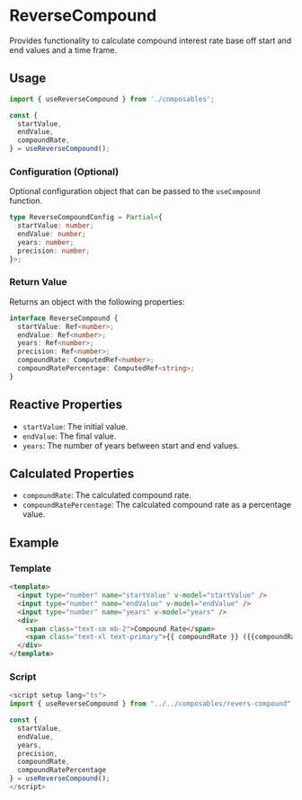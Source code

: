 # ReverseCompound

Provides functionality to calculate compound interest rate base off start and end values and a time frame.

## Usage

```typescript
import { useReverseCompound } from './composables';

const {
  startValue,
  endValue,
  compoundRate,
} = useReverseCompound();
```

### Configuration (Optional)

Optional configuration object that can be passed to the `useCompound` function.

```typescript
type ReverseCompoundConfig = Partial<{
  startValue: number;
  endValue: number;
  years: number;
  precision: number;
}>;
```

### Return Value

Returns an object with the following properties:

```typescript
interface ReverseCompound {
  startValue: Ref<number>;
  endValue: Ref<number>;
  years: Ref<number>;
  precision: Ref<number>;
  compoundRate: ComputedRef<number>;
  compoundRatePercentage: ComputedRef<string>;
}
```

## Reactive Properties

- `startValue`: The initial value.
- `endValue`: The final value.
- `years`: The number of years between start and end values.

## Calculated Properties

- `compoundRate`: The calculated compound rate.
- `compoundRatePercentage`: The calculated compound rate as a percentage value.

## Example

### Template

```html
<template>
  <input type="number" name="startValue" v-model="startValue" />
  <input type="number" name="endValue" v-model="endValue" />
  <input type="number" name="years" v-model="years" />
  <div>
    <span class="text-sm mb-2">Compound Rate</span>
    <span class="text-xl text-primary">{{ compoundRate }} ({{compoundRatePercentage}}%)</span>
  </div>
</template>
```

### Script

```typescript
<script setup lang="ts">
import { useReverseCompound } from "../../composables/revers-compound";

const {
  startValue,
  endValue,
  years,
  precision,
  compoundRate,
  compoundRatePercentage
} = useReverseCompound();
</script>
```
